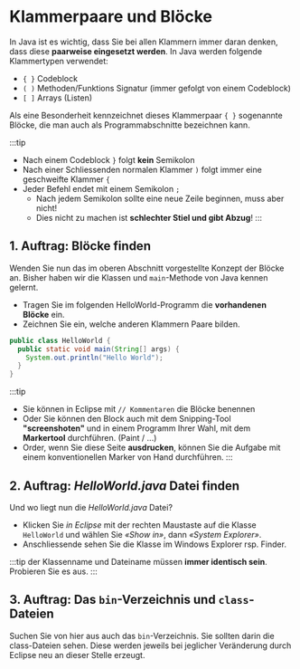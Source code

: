 # Klammerpaare und Blöcke

In Java ist es wichtig, dass Sie bei allen Klammern immer daran denken, dass diese **paarweise eingesetzt werden**. In Java werden folgende Klammertypen verwendet: 

 - `{ }` Codeblock
 - `( )` Methoden/Funktions Signatur (immer gefolgt von einem Codeblock)
 - `[ ]` Arrays (Listen)

Als eine Besonderheit kennzeichnet dieses Klammerpaar `{ }` sogenannte Blöcke, die man auch als Programmabschnitte bezeichnen kann.

:::tip
- Nach einem Codeblock `}` folgt **kein** Semikolon 
- Nach einer Schliessenden normalen Klammer `)` folgt immer eine geschweifte Klammer `{`
- Jeder Befehl endet mit einem Semikolon `;` 
  - Nach jedem Semikolon sollte eine neue Zeile beginnen, muss aber nicht!
  - Dies nicht zu machen ist **schlechter Stiel und gibt Abzug**!
:::

## 1. Auftrag: Blöcke finden

Wenden Sie nun das im oberen Abschnitt vorgestellte Konzept der Blöcke an. 
Bisher haben wir die Klassen und `main`-Methode von Java kennen gelernt. 

- Tragen Sie im folgenden HelloWorld-Programm die **vorhandenen Blöcke** ein.
- Zeichnen Sie ein, welche anderen Klammern Paare bilden.

```java title="HalloWorld.java"
public class HelloWorld {
  public static void main(String[] args) {
    System.out.println("Hello World");
  }
}
```

:::tip 
- Sie können in Eclipse mit `// Kommentaren` die Blöcke benennen
- Oder Sie können den Block auch mit dem Snipping-Tool **"screenshoten"** und in einem Programm Ihrer Wahl, mit dem **Markertool** durchführen. (Paint / ...)
- Order, wenn Sie diese Seite **ausdrucken**, können Sie die Aufgabe mit einem konventionellen Marker von Hand durchführen.
:::

## 2. Auftrag: _HelloWorld.java_ Datei finden

Und wo liegt nun die _HelloWorld.java_ Datei? 

- Klicken Sie _in Eclipse_ mit der rechten Maustaste auf die Klasse `HelloWorld` und wählen Sie _«Show in»_, dann _«System Explorer»_. 
- Anschliessende sehen Sie die Klasse im Windows Explorer rsp. Finder.

:::tip
der Klassenname und Dateiname müssen **immer identisch sein**. Probieren Sie es aus.
:::

## 3. Auftrag: Das `bin`-Verzeichnis und `class`-Dateien

Suchen Sie von hier aus auch das `bin`-Verzeichnis. Sie sollten darin die class-Dateien sehen. Diese werden jeweils bei jeglicher Veränderung durch Eclipse neu an dieser Stelle erzeugt.

